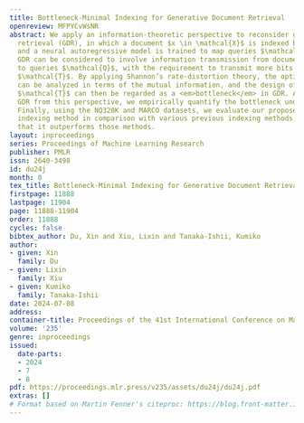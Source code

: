```yaml
---
title: Bottleneck-Minimal Indexing for Generative Document Retrieval
openreview: MFPYCvWsNR
abstract: We apply an information-theoretic perspective to reconsider generative document
  retrieval (GDR), in which a document $x \in \mathcal{X}$ is indexed by $t \in \mathcal{T}$,
  and a neural autoregressive model is trained to map queries $\mathcal{Q}$ to $\mathcal{T}$.
  GDR can be considered to involve information transmission from documents $\mathcal{X}$
  to queries $\mathcal{Q}$, with the requirement to transmit more bits via the indexes
  $\mathcal{T}$. By applying Shannon’s rate-distortion theory, the optimality of indexing
  can be analyzed in terms of the mutual information, and the design of the indexes
  $\mathcal{T}$ can then be regarded as a <em>bottleneck</em> in GDR. After reformulating
  GDR from this perspective, we empirically quantify the bottleneck underlying GDR.
  Finally, using the NQ320K and MARCO datasets, we evaluate our proposed bottleneck-minimal
  indexing method in comparison with various previous indexing methods, and we show
  that it outperforms those methods.
layout: inproceedings
series: Proceedings of Machine Learning Research
publisher: PMLR
issn: 2640-3498
id: du24j
month: 0
tex_title: Bottleneck-Minimal Indexing for Generative Document Retrieval
firstpage: 11888
lastpage: 11904
page: 11888-11904
order: 11888
cycles: false
bibtex_author: Du, Xin and Xiu, Lixin and Tanaka-Ishii, Kumiko
author:
- given: Xin
  family: Du
- given: Lixin
  family: Xiu
- given: Kumiko
  family: Tanaka-Ishii
date: 2024-07-08
address:
container-title: Proceedings of the 41st International Conference on Machine Learning
volume: '235'
genre: inproceedings
issued:
  date-parts:
  - 2024
  - 7
  - 8
pdf: https://proceedings.mlr.press/v235/assets/du24j/du24j.pdf
extras: []
# Format based on Martin Fenner's citeproc: https://blog.front-matter.io/posts/citeproc-yaml-for-bibliographies/
---
```

